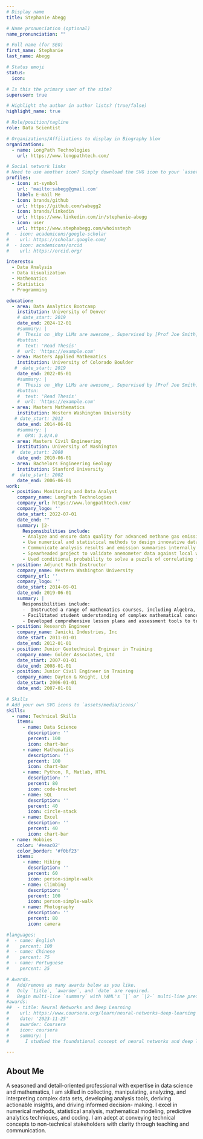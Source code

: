 ```yaml
---
# Display name
title: Stephanie Abegg

# Name pronunciation (optional)
name_pronunciation: ""

# Full name (for SEO)
first_name: Stephanie
last_name: Abegg

# Status emoji
status:
  icon: 

# Is this the primary user of the site?
superuser: true

# Highlight the author in author lists? (true/false)
highlight_name: true

# Role/position/tagline
role: Data Scientist

# Organizations/Affiliations to display in Biography blox
organizations:
  - name: LongPath Technologies
    url: https://www.longpathtech.com/

# Social network links
# Need to use another icon? Simply download the SVG icon to your `assets/media/icons/` folder.
profiles:
  - icon: at-symbol
    url: 'mailto:sabegg@gmail.com'
    label: E-mail Me
  - icon: brands/github
    url: https://github.com/sabegg2
  - icon: brands/linkedin
    url: https://www.linkedin.com/in/stephanie-abegg
  - icon: user
    url: https://www.stephabegg.com/whoissteph
#  - icon: academicons/google-scholar
#    url: https://scholar.google.com/
#  - icon: academicons/orcid
#    url: https://orcid.org/

interests:
  - Data Analysis
  - Data Visualization
  - Mathematics
  - Statistics
  - Programming

education:
  - area: Data Analytics Bootcamp
    institution: University of Denver
    # date_start: 2019
    date_end: 2024-12-01
    #summary: |
    #  Thesis on _Why LLMs are awesome_. Supervised by [Prof Joe Smith](https://example.com). Presented papers at 5 IEEE conferences with the contributions being published in 2 Springer journals.
    #button:
    #  text: 'Read Thesis'
    #  url: 'https://example.com'
  - area: Masters Applied Mathematics
    institution: University of Colorado Boulder
   #  date_start: 2019
    date_end: 2022-05-01
    #summary: |
    #  Thesis on _Why LLMs are awesome_. Supervised by [Prof Joe Smith](https://example.com). Presented papers at 5 IEEE conferences with the contributions being published in 2 Springer journals.
    #button:
    #  text: 'Read Thesis'
    #  url: 'https://example.com'
  - area: Masters Mathematics
    institution: Western Washington University
   # date_start: 2012
    date_end: 2014-06-01
    #summary: |
    #  GPA: 3.8/4.0
  - area: Masters Civil Engineering
    institution: University of Washington
  #  date_start: 2008
    date_end: 2010-06-01
  - area: Bachelors Engineering Geology
    institution: Stanford University
  #  date_start: 2002
    date_end: 2006-06-01
work:
  - position: Monitoring and Data Analyst
    company_name: LongPath Technologies
    company_url: https://www.longpathtech.com/
    company_logo: ''
    date_start: 2022-07-01
    date_end: ""
    summary: |2-
      Responsibilities include:
      - Analyze and ensure data quality for advanced methane gas emission continuous monitoring systems across the country, by leveraging tools such as TIBCO Spotfire, Excel, and MongoDB.
      - Use numerical and statistical methods to design innovative data analytics tools to pinpoint emission sources and detect anomalies. 
      - Communicate analysis results and emission summaries internally and with clients, using data visualizations presented both orally and via written reports.
      - Spearheaded project to validate anemometer data against local weather data for discovery and rectification of data inconsistencies. 
      - Used conditional probability to solve a puzzle of correlating flyover emissions with high-precision continuous monitoring data.
  - position: Adjunct Math Instructor
    company_name: Western Washington University
    company_url: ''
    company_logo: ''
    date_start: 2014-09-01
    date_end: 2019-06-01
    summary: |
      Responsibilities include:
      -  Instructed a range of mathematics courses, including Algebra, Precalculus, Single- and Multi-variable Calculus, and Discrete Math, over a 5-year period as full-time instructor in a university math department.
      - Facilitated student understanding of complex mathematical concepts through clear explanations and interactive learning techniques. 
      - Developed comprehensive lesson plans and assessment tools to track and enhance student performance.
  - position: Research Engineer
    company_name: Janicki Industries, Inc
    date_start: 2011-01-01
    date_end: 2012-01-01
  - position: Junior Geotechnical Engineer in Training
    company_name: Golder Associates, Ltd
    date_start: 2007-01-01
    date_end: 2008-01-01
  - position: Junior Civil Engineer in Training 
    company_name: Dayton & Knight, Ltd
    date_start: 2006-01-01
    date_end: 2007-01-01

# Skills
# Add your own SVG icons to `assets/media/icons/`
skills:
  - name: Technical Skills
    items:
      - name: Data Science
        description: ''
        percent: 100
        icon: chart-bar
      - name: Mathematics
        description: ''
        percent: 100
        icon: chart-bar
      - name: Python, R, Matlab, HTML
        description: ''
        percent: 80
        icon: code-bracket
      - name: SQL
        description: ''
        percent: 40
        icon: circle-stack
      - name: Excel
        description: ''
        percent: 40
        icon: chart-bar 
  - name: Hobbies
    color: '#eeac02'
    color_border: '#f0bf23'
    items:
      - name: Hiking
        description: ''
        percent: 60
        icon: person-simple-walk
      - name: Climbing
        description: ''
        percent: 100
        icon: person-simple-walk
      - name: Photography
        description: ''
        percent: 80
        icon: camera

#languages:
#  - name: English
#    percent: 100
#  - name: Chinese
#    percent: 75
#  - name: Portuguese
#    percent: 25

# Awards.
#   Add/remove as many awards below as you like.
#   Only `title`, `awarder`, and `date` are required.
#   Begin multi-line `summary` with YAML's `|` or `|2-` multi-line prefix and indent 2 spaces below.
#awards:
##  - title: Neural Networks and Deep Learning
#    url: https://www.coursera.org/learn/neural-networks-deep-learning
#    date: '2023-11-25'
#    awarder: Coursera
#    icon: coursera
#    summary: |
#      I studied the foundational concept of neural networks and deep learning. By the end, I was familiar with the significant technological trends driving the rise of deep learning; build, train, and apply fully connected deep neural networks; implement efficient (vectorized) neural networks; identify key parameters in a neural network’s architecture; and apply deep learning to your own applications.

---
```


## About Me

A seasoned and detail-oriented professional with expertise in data science and mathematics, I am skilled in collecting, manipulating, analyzing, and interpreting complex data sets, developing analysis tools, deriving actionable insights, and driving informed decision- making. I excel in numerical methods, statistical analysis, mathematical modeling, predictive analytics techniques, and coding. I am adept at conveying technical concepts to non-technical stakeholders with clarity through teaching and communication.